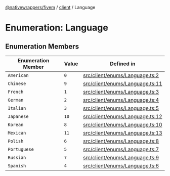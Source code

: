 [@nativewrappers/fivem](../../README.md) / [client](../README.md) / Language

# Enumeration: Language

## Enumeration Members

| Enumeration Member | Value | Defined in |
| ------ | ------ | ------ |
| `American` | `0` | [src/client/enums/Language.ts:2](https://github.com/nativewrappers/fivem/blob/a8f3fbc0f47fb5552a00c18a4d0c12645ae62f70/src/client/enums/Language.ts#L2) |
| `Chinese` | `9` | [src/client/enums/Language.ts:11](https://github.com/nativewrappers/fivem/blob/a8f3fbc0f47fb5552a00c18a4d0c12645ae62f70/src/client/enums/Language.ts#L11) |
| `French` | `1` | [src/client/enums/Language.ts:3](https://github.com/nativewrappers/fivem/blob/a8f3fbc0f47fb5552a00c18a4d0c12645ae62f70/src/client/enums/Language.ts#L3) |
| `German` | `2` | [src/client/enums/Language.ts:4](https://github.com/nativewrappers/fivem/blob/a8f3fbc0f47fb5552a00c18a4d0c12645ae62f70/src/client/enums/Language.ts#L4) |
| `Italian` | `3` | [src/client/enums/Language.ts:5](https://github.com/nativewrappers/fivem/blob/a8f3fbc0f47fb5552a00c18a4d0c12645ae62f70/src/client/enums/Language.ts#L5) |
| `Japanese` | `10` | [src/client/enums/Language.ts:12](https://github.com/nativewrappers/fivem/blob/a8f3fbc0f47fb5552a00c18a4d0c12645ae62f70/src/client/enums/Language.ts#L12) |
| `Korean` | `8` | [src/client/enums/Language.ts:10](https://github.com/nativewrappers/fivem/blob/a8f3fbc0f47fb5552a00c18a4d0c12645ae62f70/src/client/enums/Language.ts#L10) |
| `Mexican` | `11` | [src/client/enums/Language.ts:13](https://github.com/nativewrappers/fivem/blob/a8f3fbc0f47fb5552a00c18a4d0c12645ae62f70/src/client/enums/Language.ts#L13) |
| `Polish` | `6` | [src/client/enums/Language.ts:8](https://github.com/nativewrappers/fivem/blob/a8f3fbc0f47fb5552a00c18a4d0c12645ae62f70/src/client/enums/Language.ts#L8) |
| `Portuguese` | `5` | [src/client/enums/Language.ts:7](https://github.com/nativewrappers/fivem/blob/a8f3fbc0f47fb5552a00c18a4d0c12645ae62f70/src/client/enums/Language.ts#L7) |
| `Russian` | `7` | [src/client/enums/Language.ts:9](https://github.com/nativewrappers/fivem/blob/a8f3fbc0f47fb5552a00c18a4d0c12645ae62f70/src/client/enums/Language.ts#L9) |
| `Spanish` | `4` | [src/client/enums/Language.ts:6](https://github.com/nativewrappers/fivem/blob/a8f3fbc0f47fb5552a00c18a4d0c12645ae62f70/src/client/enums/Language.ts#L6) |
